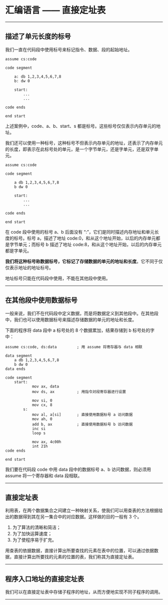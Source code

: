 # 汇编语言 —— 直接定址表


---

## 描述了单元长度的标号

我们一直在代码段中使用标号来标记指令、数据、段的起始地址。

``` text
assume cs:code

code segment

    a: db 1,2,3,4,5,6,7,8
    b: dw 0

    start:
        ...
        ...

code ends

end start
```

上述案例中，code、a、b、start、s 都是标号。这些标号仅仅表示内存单元的地址。

我们还可以使用一种标号，这种标号不但表示内存单元的地址，还表示了内存单元的长度，即表示在此标号处的单元，是一个字节单元，还是字单元，还是双字单元。

``` text
assume cs:code

code segment

    a db 1,2,3,4,5,6,7,8
    b dw 0

    start:
        ...
        ...

code ends

end start
```

在 code 段中使用的标号 a、b 后面没有 “:”，它们是同时描述内存地址和单元长度的标号。标号 a，描述了地址 code:0，和从这个地址开始，以后的内存单元都是字节单元；而标号 b 描述了地址 code:8，和从这个地址开始，以后的内存单元都是字单元。

**我们将这种标号称数据标号，它标记了存储数据的单元的地址和长度**。它不同于仅仅表示地址的地址标号。

地址标号只能在代码段中使用，不能在其他段中使用。

---

## 在其他段中使用数据标号

一般来说，我们不在代码段中定义数据，而是将数据定义到其他段中。在其他段中，我们也可以使用数据标号来描述存储数据的单元的地址和长度。

下面的程序将 data 段中 a 标号处的 8 个数据累加，结果存储到 b 标号处的字中：

``` text
assume cs:code, ds:data         ; 用 assume 将寄存器与 data 相联

data segment
    a db 1,2,3,4,5,6,7,8
    b dw 0
data ends

code segment
    start:
            mov ax, data
            mov ds, ax          ; 用指令对段寄存器进行设置

            mov si, 0
            mov cx, 8
        s:
            mov al, a[si]       ; 直接使用数据标号 a 访问数据
            mov ah, 0
            add b, ax           ; 直接使用数据标号 b 访问数据
            inc si
            loop s

            mov ax, 4c00h
            int 21h
code ends

end start
```

我们要在代码段 code 中用 data 段中的数据标号 a、b 访问数据，则必须用 assume 将一个寄存器和 data 段相联。

---

## 直接定址表

利用表，在两个数据集合之间建立一种映射关系，使我们可以用查表的方法根据给出的数据得到其在另一集合中的对应数据。这样做的目的一般有 3 个。

1. 为了算法的清晰和简洁；
2. 为了加快运算速度；
3. 为了使程序易于扩充。

用查表的依据数据，直接计算出所要查找的元素在表中的位置，可以通过依据数据，直接计算出所要找的元素的位置的表，我们称其为直接定址表。

---

## 程序入口地址的直接定址表

我们可以在直接定址表中存储子程序的地址，从而方便地实现不同子程序的调用。

---


